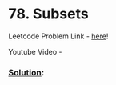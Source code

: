 # 78. Subsets

Leetcode Problem Link - [here](https://leetcode.com/problems/subsets/description/?envType=study-plan-v2&envId=top-100-liked)!

Youtube Video - 

### [Solution]():

```cpp


```